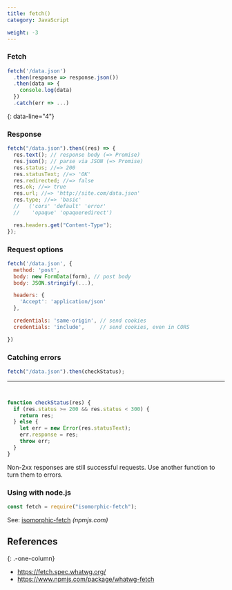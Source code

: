 ```yaml
---
title: fetch()
category: JavaScript

weight: -3
---
```


### Fetch

```js
fetch('/data.json')
  .then(response => response.json())
  .then(data => {
    console.log(data)
  })
  .catch(err => ...)
```

{: data-line="4"}

### Response

```js
fetch("/data.json").then((res) => {
  res.text(); // response body (=> Promise)
  res.json(); // parse via JSON (=> Promise)
  res.status; //=> 200
  res.statusText; //=> 'OK'
  res.redirected; //=> false
  res.ok; //=> true
  res.url; //=> 'http://site.com/data.json'
  res.type; //=> 'basic'
  //   ('cors' 'default' 'error'
  //    'opaque' 'opaqueredirect')

  res.headers.get("Content-Type");
});
```

### Request options

```js
fetch('/data.json', {
  method: 'post',
  body: new FormData(form), // post body
  body: JSON.stringify(...),

  headers: {
    'Accept': 'application/json'
  },

  credentials: 'same-origin', // send cookies
  credentials: 'include',     // send cookies, even in CORS

})
```

### Catching errors

```js
fetch("/data.json").then(checkStatus);
```

---


```js


function checkStatus(res) {
  if (res.status >= 200 && res.status < 300) {
    return res;
  } else {
    let err = new Error(res.statusText);
    err.response = res;
    throw err;
  }
}
```

Non-2xx responses are still successful requests. Use another function to turn them to errors.

### Using with node.js

```js
const fetch = require("isomorphic-fetch");
```

See: [isomorphic-fetch](https://npmjs.com/package/isomorphic-fetch) _(npmjs.com)_

## References

{: .-one-column}

- <https://fetch.spec.whatwg.org/>
- <https://www.npmjs.com/package/whatwg-fetch>
